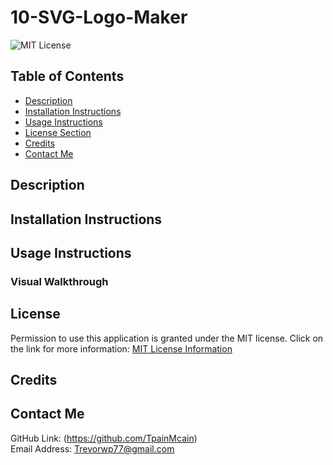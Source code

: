 # 10-SVG-Logo-Maker
![MIT License](https://img.shields.io/badge/license-MIT-important)

## Table of Contents
  - [Description](#description)
  - [Installation Instructions](#installation-instructions)
  - [Usage Instructions](#usage-instructions)
  - [License Section](#license)
  - [Credits](#credits)
  - [Contact Me](#contact-me)
  
## Description

  
## Installation Instructions

  
## Usage Instructions

### Visual Walkthrough

    
## License
Permission to use this application is granted under the MIT license.
Click on the link for more information: [MIT License Information](https://opensource.org/licenses/MIT)
  
## Credits

  
## Contact Me
GitHub Link: (https://github.com/TpainMcain)<br>
Email Address: <Trevorwp77@gmail.com>
